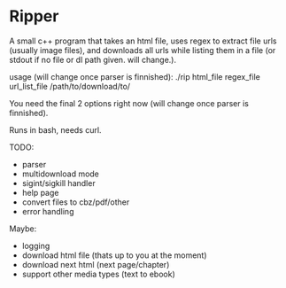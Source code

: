 # Ripper
A small c++ program that takes an html file, uses regex to extract file urls (usually image files), and downloads all urls while listing them in a file (or stdout if no file or dl path given. will change.).

usage (will change once parser is finnished):
./rip html_file regex_file url_list_file /path/to/download/to/

You need the final 2 options right now (will change once parser is finnished).

Runs in bash, needs curl.

TODO:
 - parser
 - multidownload mode
 - sigint/sigkill handler
 - help page
 - convert files to cbz/pdf/other
 - error handling

Maybe:
 - logging
 - download html file (thats up to you at the moment)
 - download next html (next page/chapter)
 - support other media types (text to ebook)
